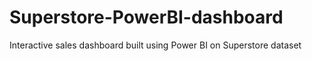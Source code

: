 # Superstore-PowerBI-dashboard
Interactive sales dashboard built using Power BI on Superstore dataset
